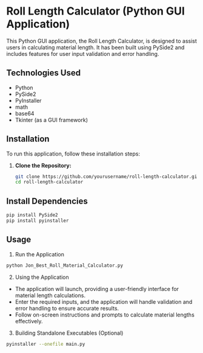 # Roll Length Calculator (Python GUI Application)
This Python GUI application, the Roll Length Calculator, is designed to assist users in calculating material length. It has been built using PySide2 and includes features for user input validation and error handling.

## Technologies Used
- Python
- PySide2
- PyInstaller
- math
- base64
- Tkinter (as a GUI framework)

## Installation
To run this application, follow these installation steps:

1. **Clone the Repository:**
   ```bash
   git clone https://github.com/yourusername/roll-length-calculator.git
   cd roll-length-calculator
   ```
## Install Dependencies
```bash
pip install PySide2
pip install pyinstaller
```
## Usage

1. Run the Application
```bash
python Jon_Best_Roll_Material_Calculator.py
```
2. Using the Application
- The application will launch, providing a user-friendly interface for material length calculations.
- Enter the required inputs, and the application will handle validation and error handling to ensure accurate results.
- Follow on-screen instructions and prompts to calculate material lengths effectively.

3. Building Standalone Executables (Optional)
```bash
pyinstaller --onefile main.py
```



